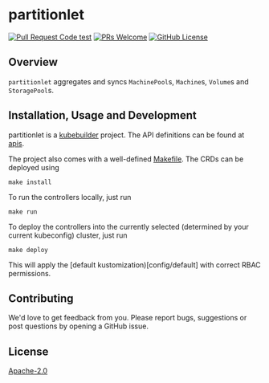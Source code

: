 # partitionlet
[![Pull Request Code test](https://github.com/onmetal/partitionlet/actions/workflows/test.yml/badge.svg?branch=main)](https://github.com/onmetal/partitionlet/actions/workflows/test.yml)
[![PRs Welcome](https://img.shields.io/badge/PRs-welcome-brightgreen.svg?style=flat-square)](https://makeapullrequest.com)
[![GitHub License](https://img.shields.io/static/v1?label=License&message=Apache-2.0&color=blue&style=flat-square)](LICENSE)

## Overview

`partitionlet` aggregates and syncs `MachinePool`s, `Machine`s, `Volume`s and `StoragePool`s.

## Installation, Usage and Development

partitionlet is a [kubebuilder](https://github.com/kubernetes-sigs/kubebuilder) project.
The API definitions can be found at [apis](apis).

The project also comes with a well-defined [Makefile](Makefile).
The CRDs can be deployed using

```shell
make install
```

To run the controllers locally, just run

```shell
make run
```

To deploy the controllers into the currently selected (determined by your current kubeconfig) cluster,
just run

```shell
make deploy
```

This will apply the [default kustomization)[config/default] with correct RBAC permissions.


## Contributing

We'd love to get feedback from you. Please report bugs, suggestions or post questions by opening a GitHub issue.

## License

[Apache-2.0](LICENSE)
